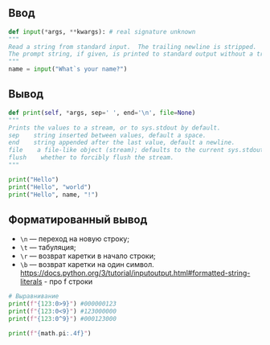 ## Ввод
```python
def input(*args, **kwargs): # real signature unknown  
"""  
Read a string from standard input.  The trailing newline is stripped.
The prompt string, if given, is printed to standard output without a trailing newline before reading input.
"""
name = input("What`s your name?")
```
## Вывод
```python
def print(self, *args, sep=' ', end='\n', file=None)
"""  
Prints the values to a stream, or to sys.stdout by default.  
sep    string inserted between values, default a space. 
end    string appended after the last value, default a newline.  
file    a file-like object (stream); defaults to the current sys.stdout.  
flush    whether to forcibly flush the stream.
"""

print("Hello")
print("Hello", "world")
print("Hello", name, "!")
```
## Форматированный вывод 

- `\n` — переход на новую строку;
- `\t` — табуляция;
- `\r` — возврат каретки в начало строки;
- `\b` — возврат каретки на один символ.
https://docs.python.org/3/tutorial/inputoutput.html#formatted-string-literals - про f строки

```python
# Выравнивание
print(f"{123:0>9}") #000000123
print(f"{123:0<9}") #123000000
print(f"{123:0^9}") #000123000

print(f"{math.pi:.4f}")
```

